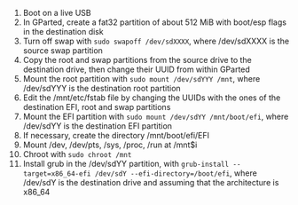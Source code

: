 1. Boot on a live USB
2. In GParted, create a fat32 partition of about 512 MiB with boot/esp flags in the destination disk
3. Turn off swap with ```sudo swapoff /dev/sdXXXX```, where /dev/sdXXXX is the source swap partition
4. Copy the root and swap partitions from the source drive to the destination drive, then change their UUID from within GParted
5. Mount the root partition with ```sudo mount /dev/sdYYY /mnt```, where /dev/sdYYY is the destination root partition
6. Edit the /mnt/etc/fstab file by changing the UUIDs with the ones of the destination EFI, root and swap partitions
7. Mount the EFI partition with ```sudo mount /dev/sdYY /mnt/boot/efi```, where /dev/sdYY is the destination EFI partition
8. If necessary, create the directory /mnt/boot/efi/EFI
9. Mount /dev, /dev/pts, /sys, /proc, /run at /mnt$i
10. Chroot with ```sudo chroot /mnt```
11. Install grub in the /dev/sdYY partition, with ```grub-install --target=x86_64-efi /dev/sdY --efi-directory=/boot/efi```, where /dev/sdY is the destination drive and assuming that the architecture is x86_64
